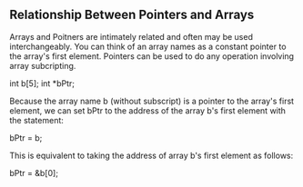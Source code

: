 ## Relationship Between Pointers and Arrays

Arrays and Poitners are intimately related and often may be used interchangeably. You can think of an array names as a constant pointer to the array's first element. Pointers can be used to do any operation involving array subcripting.

int b[5];
int *bPtr;

Because the array name b (without subscript) is a pointer to the array's first element, we can set bPtr to the address of the array b's first element with the statement:

bPtr = b;

This is equivalent to taking the address of array b's first element as follows:

bPtr = &b[0];
